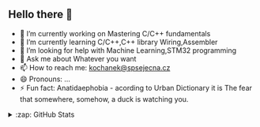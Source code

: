 
## Hello there 👋


- 🔭 I’m currently working on Mastering C/C++ fundamentals
- 🌱 I’m currently learning C/C++,C++ library Wiring,Assembler
- 🤔 I’m looking for help with Machine Learning,STM32 programming
- 💬 Ask me about Whatever you want
- 📫 How to reach me: kochanek@spsejecna.cz
- 😄 Pronouns: ...
- ⚡ Fun fact: Anatidaephobia - acording to Urban Dictionary it is The fear that somewhere, somehow, a duck is watching you.

<details>
  <summary>:zap: GitHub Stats</summary>
  <img align="left" alt="zimice's GitHub Stats" src="https://github-readme-stats-zimice.vercel.app/api?username=zimice&show_icons=true&hide_border=true" />
  <img align="left" alt="zimice's GitHub Stats" src="https://github-readme-stats-zimice.vercel.app/api/wakatime/?username=zimice&layout=compact" />
</details>

